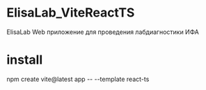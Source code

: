 # ElisaLab_ViteReactTS
 ElisaLab Web приложение для проведения лабдиагностики  ИФА

# install
npm create vite@latest app -- --template react-ts

